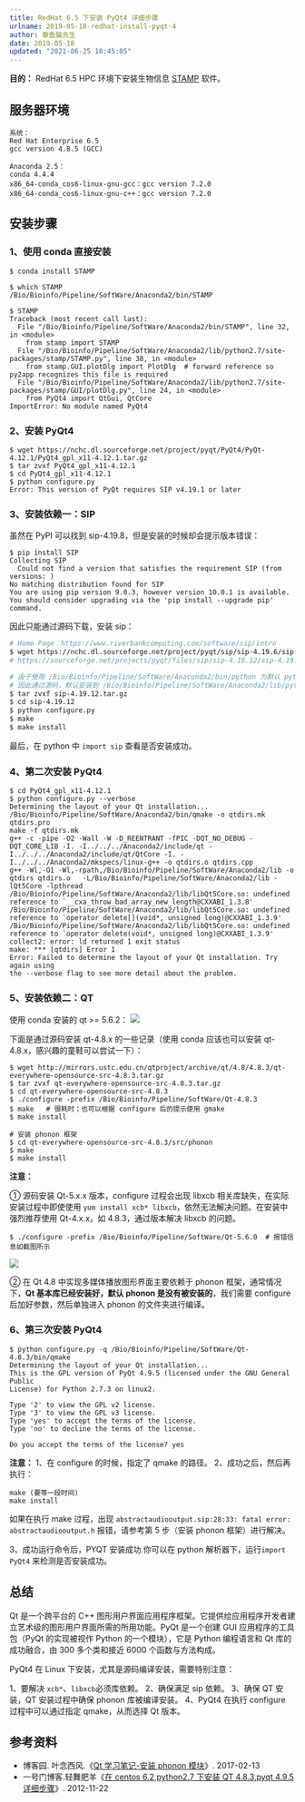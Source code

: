 ```yaml
---
title: RedHat 6.5 下安装 PyQt4 详细步骤
urlname: 2019-05-18-redhat-install-pyqt-4
author: 章鱼猫先生
date: 2019-05-18
updated: "2021-06-25 10:45:05"
---
```


**目的：** RedHat 6.5 HPC 环境下安装生物信息 [STAMP](http://kiwi.cs.dal.ca/Software/Quick_installation_instructions_for_STAMP) 软件。

## 服务器环境

    系统：
    Red Hat Enterprise 6.5
    gcc version 4.8.5 (GCC)

    Anaconda 2.5：
    conda 4.4.4
    x86_64-conda_cos6-linux-gnu-gcc：gcc version 7.2.0
    x86_64-conda_cos6-linux-gnu-c++：gcc version 7.2.0

## 安装步骤

### 1、使用 conda 直接安装

    $ conda install STAMP

    $ which STAMP
    /Bio/Bioinfo/Pipeline/SoftWare/Anaconda2/bin/STAMP

    $ STAMP
    Traceback (most recent call last):
      File "/Bio/Bioinfo/Pipeline/SoftWare/Anaconda2/bin/STAMP", line 32, in <module>
        from stamp import STAMP
      File "/Bio/Bioinfo/Pipeline/SoftWare/Anaconda2/lib/python2.7/site-packages/stamp/STAMP.py", line 38, in <module>
        from stamp.GUI.plotDlg import PlotDlg  # forward reference so py2app recognizes this file is required
      File "/Bio/Bioinfo/Pipeline/SoftWare/Anaconda2/lib/python2.7/site-packages/stamp/GUI/plotDlg.py", line 24, in <module>
        from PyQt4 import QtGui, QtCore
    ImportError: No module named PyQt4

### 2、安装 PyQt4

    $ wget https://nchc.dl.sourceforge.net/project/pyqt/PyQt4/PyQt-4.12.1/PyQt4_gpl_x11-4.12.1.tar.gz
    $ tar zvxf PyQt4_gpl_x11-4.12.1
    $ cd PyQt4_gpl_x11-4.12.1
    $ python configure.py
    Error: This version of PyQt requires SIP v4.19.1 or later

### 3、安装依赖一：SIP

虽然在 PyPI 可以找到 sip-4.19.8，但是安装的时候却会提示版本错误：

    $ pip install SIP
    Collecting SIP
      Could not find a version that satisfies the requirement SIP (from versions: )
    No matching distribution found for SIP
    You are using pip version 9.0.3, however version 10.0.1 is available.
    You should consider upgrading via the 'pip install --upgrade pip' command.

因此只能通过源码下载，安装 sip：

```bash
# Home Page：https://www.riverbankcomputing.com/software/sip/intro
$ wget https://nchc.dl.sourceforge.net/project/pyqt/sip/sip-4.19.6/sip-4.19.6.tar.gz
# https://sourceforge.net/projects/pyqt/files/sip/sip-4.19.12/sip-4.19.12.tar.gz

# 由于使用 /Bio/Bioinfo/Pipeline/SoftWare/Anaconda2/bin/python 为默认 python
# 因此通过源码，默认安装到 /Bio/Bioinfo/Pipeline/SoftWare/Anaconda2/lib/python2.7/site-packages
$ tar zvxf sip-4.19.12.tar.gz
$ cd sip-4.19.12
$ python configure.py
$ make
$ make install
```

最后，在 python 中 `import sip` 查看是否安装成功。

### 4、第二次安装 PyQt4

    $ cd PyQt4_gpl_x11-4.12.1
    $ python configure.py --verbose
    Determining the layout of your Qt installation...
    /Bio/Bioinfo/Pipeline/SoftWare/Anaconda2/bin/qmake -o qtdirs.mk qtdirs.pro
    make -f qtdirs.mk
    g++ -c -pipe -O2 -Wall -W -D_REENTRANT -fPIC -DQT_NO_DEBUG -DQT_CORE_LIB -I. -I../../../Anaconda2/include/qt -I../../../Anaconda2/include/qt/QtCore -I. -I../../../Anaconda2/mkspecs/linux-g++ -o qtdirs.o qtdirs.cpp
    g++ -Wl,-O1 -Wl,-rpath,/Bio/Bioinfo/Pipeline/SoftWare/Anaconda2/lib -o qtdirs qtdirs.o   -L/Bio/Bioinfo/Pipeline/SoftWare/Anaconda2/lib -lQt5Core -lpthread
    /Bio/Bioinfo/Pipeline/SoftWare/Anaconda2/lib/libQt5Core.so: undefined reference to `__cxa_throw_bad_array_new_length@CXXABI_1.3.8'
    /Bio/Bioinfo/Pipeline/SoftWare/Anaconda2/lib/libQt5Core.so: undefined reference to `operator delete[](void*, unsigned long)@CXXABI_1.3.9'
    /Bio/Bioinfo/Pipeline/SoftWare/Anaconda2/lib/libQt5Core.so: undefined reference to `operator delete(void*, unsigned long)@CXXABI_1.3.9'
    collect2: error: ld returned 1 exit status
    make: *** [qtdirs] Error 1
    Error: Failed to determine the layout of your Qt installation. Try again using
    the --verbose flag to see more detail about the problem.

### 5、安装依赖二：QT

使用 conda 安装的 qt >= 5.6.2：
![](https://shub-1251708715.cos.ap-guangzhou.myqcloud.com/elog-cookbook-img/Fm2cbO_hsVvL_WajxcYc7SP2K8x7.png)

下面是通过源码安装 qt-4.8.x 的一些记录（使用 conda 应该也可以安装 qt-4.8.x，感兴趣的童鞋可以尝试一下）：

    $ wget http://mirrors.ustc.edu.cn/qtproject/archive/qt/4.8/4.8.3/qt-everywhere-opensource-src-4.8.3.tar.gz
    $ tar zvxf qt-everywhere-opensource-src-4.8.3.tar.gz
    $ cd qt-everywhere-opensource-src-4.8.3
    $ ./configure -prefix /Bio/Bioinfo/Pipeline/SoftWare/Qt-4.8.3
    $ make   # 很耗时；也可以根据 configure 后的提示使用 gmake
    $ make install

    # 安装 phonon 框架
    $ cd qt-everywhere-opensource-src-4.8.3/src/phonon
    $ make
    $ make install

**注意：**

① 源码安装 Qt-5.x.x 版本，configure 过程会出现 libxcb 相关库缺失，在实际安装过程中即使使用 `yum install xcb* libxcb`，依然无法解决问题。在安装中强烈推荐使用 Qt-4.x.x，如 4.8.3，通过版本解决 libxcb 的问题。

    $ ./configure -prefix /Bio/Bioinfo/Pipeline/SoftWare/Qt-5.6.0  # 报错信息如截图所示

![](https://shub-1251708715.cos.ap-guangzhou.myqcloud.com/elog-cookbook-img/Fu7r9S18lVtBbSIEe8HG4gRQgZ1I.png)

② 在 Qt 4.8 中实现多媒体播放图形界面主要依赖于 phonon 框架，通常情况下，**Qt 基本库已经安装好，默认 phonon 是没有被安装的**，我们需要 configure 后加好参数，然后单独进入 phonon 的文件夹进行编译。

### 6、第三次安装 PyQt4

    $ python configure.py -q /Bio/Bioinfo/Pipeline/SoftWare/Qt-4.8.3/bin/qmake
    Determining the layout of your Qt installation...
    This is the GPL version of PyQt 4.9.5 (licensed under the GNU General Public
    License) for Python 2.7.3 on linux2.

    Type '2' to view the GPL v2 license.
    Type '3' to view the GPL v3 license.
    Type 'yes' to accept the terms of the license.
    Type 'no' to decline the terms of the license.

    Do you accept the terms of the license? yes

**注意：**
1、在 configure 的时候，指定了 qmake 的路径。
2、成功之后，然后再执行：

    make (要等一段时间)
    make install

如果在执行 make 过程，出现 `abstractaudiooutput.sip:28:33: fatal error: abstractaudiooutput.h` 报错，请参考第 5 步（安装 phonon 框架）进行解决。

3、成功运行命令后，PYQT 安装成功.你可以在 python 解析器下，运行`import PyQt4` 来检测是否安装成功。

## 总结

Qt 是一个跨平台的 C++ 图形用户界面应用程序框架。它提供给应用程序开发者建立艺术级的图形用户界面所需的所用功能。PyQt 是一个创建 GUI 应用程序的工具包（PyQt 的实现被视作 Python 的一个模块），它是 Python 编程语言和 Qt 库的成功融合，由 300 多个类和接近 6000 个函数与方法构成。

PyQt4 在 Linux 下安装，尤其是源码编译安装，需要特别注意：

1、要解决 `xcb*`、`libxcb`必须库依赖。
2、确保满足 sip 依赖。
3、确保 QT 安装，QT 安装过程中确保 phonon 库被编译安装。
4、PyQt4 在执行 configure 过程中可以通过指定 qmake，从而选择 Qt 版本。

## 参考资料

- 博客园. 叶念西风.《[Qt 学习笔记-安装 phonon 模块](http://www.cnblogs.com/ynxf/p/6394801.html)》. 2017-02-13
- 一号门博客.轻舞肥羊《[在 centos 6.2,python2.7 下安装 QT 4.8.3,pyqt 4.9.5 详细步骤](http://yihaomen.com/article/linux/313.htm)》. 2012-11-22
